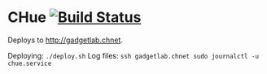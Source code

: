 CHue [![Build Status](https://travis-ci.org/WISVCH/chue.svg?branch=master)](https://travis-ci.org/WISVCH/chue)
====

Deploys to http://gadgetlab.chnet.

Deploying: `./deploy.sh`
Log files: `ssh gadgetlab.chnet sudo journalctl -u chue.service`